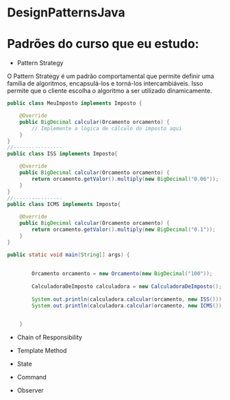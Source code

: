 


# DesignPatternsJava

# Padrões do curso que eu estudo:

- Pattern Strategy

O Pattern Strategy é um padrão comportamental que permite definir uma família de algoritmos, encapsulá-los e torná-los intercambiáveis. Isso permite que o cliente escolha o algoritmo a ser utilizado dinamicamente.

```java
public class MeuImposto implements Imposto {

    @Override
    public BigDecimal calcular(Orcamento orcamento) {
        // Implemente a lógica de cálculo do imposto aqui
    }
}
//----------------
public class ISS implements Imposto{

 	@Override
	public BigDecimal calcular(Orcamento orcamento) {
		return orcamento.getValor().multiply(new BigDecimal("0.06"));
	}
}
//----------------
public class ICMS implements Imposto{

	@Override
	public BigDecimal calcular(Orcamento orcamento) {
		return orcamento.getValor().multiply(new BigDecimal("0.1"));
	}
}

public static void main(String[] args) {
		
		
		Orcamento orcamento = new Orcamento(new BigDecimal("100"));
		
		CalculadoraDeImposto calculadora = new CalculadoraDeImposto();
		
		System.out.println(calculadora.calcular(orcamento, new ISS()));
		System.out.println(calculadora.calcular(orcamento, new ICMS()));
		

	}


```
- Chain of Responsibility

- Template Method

- State

- Command

- Observer
